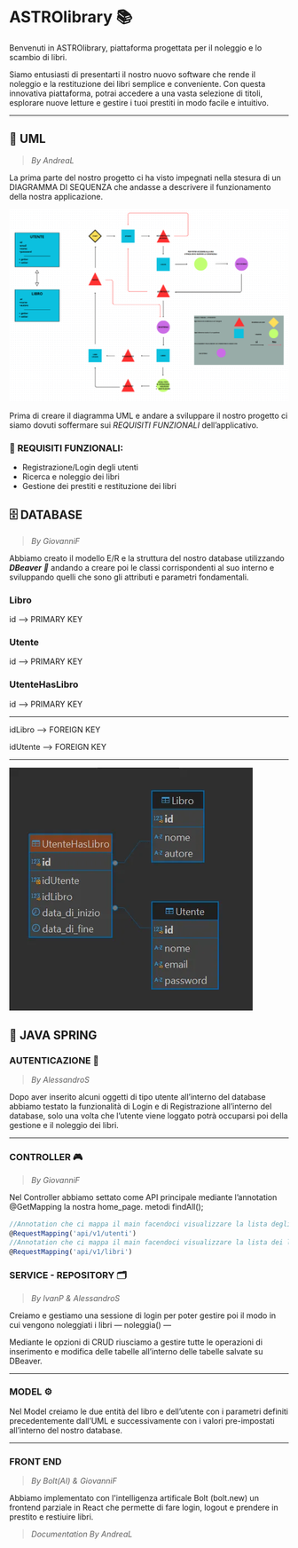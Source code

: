 # ASTROlibrary 📚

Benvenuti in ASTROlibrary, piattaforma progettata per il noleggio e lo scambio di libri.

Siamo entusiasti di presentarti il nostro nuovo software che rende il noleggio e la restituzione dei libri semplice e conveniente. Con questa innovativa piattaforma, potrai accedere a una vasta selezione di titoli, esplorare nuove letture e gestire i tuoi prestiti in modo facile e intuitivo.

---

## **🔗 UML**
> *By AndreaL*
> 
La prima parte del nostro progetto ci ha visto impegnati nella stesura di un DIAGRAMMA DI SEQUENZA che andasse a descrivere il funzionamento della nostra applicazione.

![image.png](image.png)

Prima di creare il diagramma UML e andare a sviluppare il nostro progetto ci siamo dovuti soffermare sui *REQUISITI FUNZIONALI* dell’applicativo.

### 🔧 REQUISITI FUNZIONALI:

- Registrazione/Login degli utenti
- Ricerca e noleggio dei libri
- Gestione dei prestiti e restituzione dei libri

## 🗄️ DATABASE
> *By GiovanniF*
> 
Abbiamo creato il modello E/R e la struttura del nostro database utilizzando ***DBeaver 🦫*** andando a creare poi le classi corrispondenti al suo interno e sviluppando quelli che sono gli attributi e parametri fondamentali.

### Libro

id —> PRIMARY KEY

### Utente

id —> PRIMARY KEY

### UtenteHasLibro

id —> PRIMARY KEY

---

idLibro —> FOREIGN KEY

idUtente —> FOREIGN KEY

---

![image.png](fcce80ec-d2e0-437d-9d52-527fc5b36d3a.png)


## 👾 JAVA SPRING

### AUTENTICAZIONE 🔐
> *By AlessandroS*
> 
Dopo aver inserito alcuni oggetti di tipo utente all’interno del database abbiamo testato la funzionalità di Login e di Registrazione all’interno del database, solo una volta che l’utente viene loggato potrà occuparsi poi della gestione e il noleggio dei libri.

---

### CONTROLLER 🎮
> *By GiovanniF*
> 
Nel Controller abbiamo settato come API principale mediante l’annotation @GetMapping la nostra home_page.
metodi findAll();


```jsx
//Annotation che ci mappa il main facendoci visualizzare la lista degli utenti
@RequestMapping('api/v1/utenti')
//Annotation che ci mappa il main facendoci visualizzare la lista dei libri
@RequestMapping('api/v1/libri')
```
### SERVICE - REPOSITORY 🗂
> *By IvanP & AlessandroS*
> 
Creiamo e gestiamo una sessione di login per poter gestire poi il modo in cui vengono noleggiati i libri — noleggia() — 

Mediante le opzioni di CRUD riusciamo a gestire tutte le operazioni di inserimento e modifica delle tabelle all’interno delle tabelle salvate su DBeaver.

---

### MODEL ⚙️

Nel Model creiamo le due entità del libro e dell’utente con i parametri definiti precedentemente dall’UML e successivamente con i valori pre-impostati all’interno del nostro database.

---
### FRONT END
> *By Bolt(AI) & GiovanniF*

Abbiamo implementato con l'intelligenza artificale Bolt (bolt.new) un frontend parziale in React che permette di fare login, logout e prendere in prestito e restiuire libri.


> *Documentation By AndreaL*
